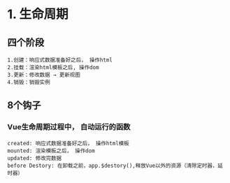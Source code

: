 # 1. 生命周期
## 四个阶段
```
1.创建：响应式数据准备好之后， 操作html
2.挂载：渲染html模板之后, 操作dom
3.更新：修改数据 → 更新视图
4.销毁：销毁实例
```


## 8个钩子
### Vue生命周期过程中， 自动运行的函数
```
created: 响应式数据准备好之后， 操作html模板
mounted: 渲染模板之后， 操作dom
updated: 修改完数据
before Destory: 在卸载之前，app.$destory(),释放Vue以外的资源（清除定时器，延时器）
```